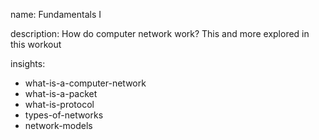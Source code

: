 name: Fundamentals I

description: How do computer network work? This and more explored in this workout

insights:

- what-is-a-computer-network
- what-is-a-packet
- what-is-protocol
- types-of-networks
- network-models
